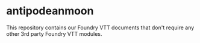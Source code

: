 # antipodeanmoon
This repository contains our Foundry VTT documents that don't require any other 3rd party Foundry VTT modules.
